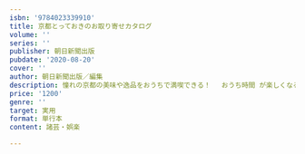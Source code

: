 ```yaml
---
isbn: '9784023339910'
title: 京都とっておきのお取り寄せカタログ
volume: ''
series: ''
publisher: 朝日新聞出版
pubdate: '2020-08-20'
cover: ''
author: 朝日新聞出版／編集
description: 憧れの京都の美味や逸品をおうちで満喫できる！　 おうち時間 が楽しくなる京都のお取り寄せグルメ＆スイーツ＆グッズをテーマごとに284品も紹介。
price: '1200'
genre: ''
target: 実用
format: 単行本
content: 諸芸・娯楽

---
```

